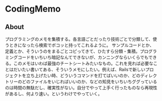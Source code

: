 # CodingMemo
## About
プログラミングのメモを集積する。各言語ごとだったり技術ごとで分類して、使うときになったら検索でボコッと持ってこれるように。
サンプルコードとか、定義とか、そういうのをまるごとコピってきて、ひたすら分類・集積。プログラミングコードをいちいち暗記なんてできないが、カンニングならいくらでもできる。このメモはいわば最強のチートシートみたいなもの。これを見れば必要なことはだいたい書いてある、そういうメモにしたい。例えば、Railsで新しいプロジェクトを立ち上げたい時、どういうコマンドを打てばいいのか、どのディレクトリーのどのファイルをいじればいいのか、などの知見をいちいちググっているのは時間の無駄だし、確実性がない。自分でやって上手く行ったものなら再現性があるし、何より速い。というわけでやっていく。
